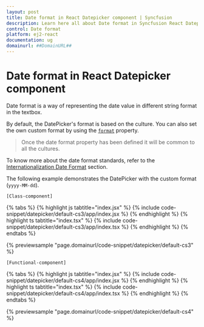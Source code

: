 ```yaml
---
layout: post
title: Date format in React Datepicker component | Syncfusion
description: Learn here all about Date format in Syncfusion React Datepicker component of Syncfusion Essential JS 2 and more.
control: Date format 
platform: ej2-react
documentation: ug
domainurl: ##DomainURL##
---
```


# Date format in React Datepicker component

Date format is a way of representing the date value in different string format in the textbox.

By default, the DatePicker's format is based on the culture. You can also set the own custom format by using the
[`format`](https://ej2.syncfusion.com/react/documentation/api/datepicker/#format) property.

> Once the date format property has been defined it will be common to all the cultures.

To know more about the date format standards, refer to the [Internationalization Date Format](https://ej2.syncfusion.com/react/documentation/common/globalization/internationalization) section.

The following example demonstrates the DatePicker with the custom format (`yyyy-MM-dd`).

`[Class-component]`

{% tabs %}
{% highlight js tabtitle="index.jsx" %}
{% include code-snippet/datepicker/default-cs3/app/index.jsx %}
{% endhighlight %}
{% highlight ts tabtitle="index.tsx" %}
{% include code-snippet/datepicker/default-cs3/app/index.tsx %}
{% endhighlight %}
{% endtabs %}

 {% previewsample "page.domainurl/code-snippet/datepicker/default-cs3" %}

`[Functional-component]`

{% tabs %}
{% highlight js tabtitle="index.jsx" %}
{% include code-snippet/datepicker/default-cs4/app/index.jsx %}
{% endhighlight %}
{% highlight ts tabtitle="index.tsx" %}
{% include code-snippet/datepicker/default-cs4/app/index.tsx %}
{% endhighlight %}
{% endtabs %}

 {% previewsample "page.domainurl/code-snippet/datepicker/default-cs4" %}
